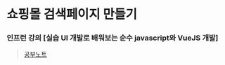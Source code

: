 # 쇼핑몰 검색페이지 만들기 
### 인프런 강의 [실습 UI 개발로 배워보는 순수 javascript와 VueJS 개발]

> [공부노트](https://www.notion.so/gosoooo/410899c1a2844fbcae5d2f8604021ee3)
